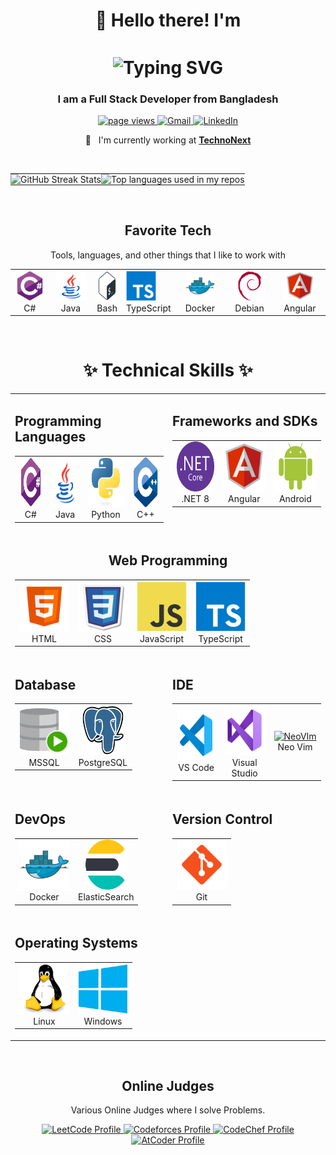 <h1 align="center" style="display: flex; justify-content: center; align-items: center; gap: 10px;">
  👋 Hello there! I'm 
</h1>
<h1 align="center">
     <img src="https://readme-typing-svg.demolab.com?font=Fira+Code&weight=600&size=30&pause=1000&color=DC143C&center=true&vCenter=true&width=435&lines=Sajidul+Islam" alt="Typing SVG" style="vertical-align: middle;">
</h1>

<h3 align="center">I am a Full Stack Developer from Bangladesh</h3>

<p align="center">
  <a href="https://github.com/sajid-777/sajid-777">
    <img src="https://komarev.com/ghpvc/?username=sajid-777" alt="page views" />
  </a>
  <a href="mailto:sajidul.saif.71@gmail.com">
    <img src="https://img.shields.io/badge/Gmail-D14836?style=flat&logo=gmail&logoColor=white" alt="Gmail" />
  </a>
  <a href="https://www.linkedin.com/in/saif365">
    <img src="https://img.shields.io/badge/LinkedIn-0077B5?style=flat&logo=linkedin&logoColor=white" alt="LinkedIn" />
  </a>
</p>

<div align="center">

:office: &nbsp; I'm currently working at **[TechnoNext]**

</div>

<br>

<table>
  <tr>
    <td align="left" style="padding: 0;">
      <img src="https://github-readme-streak-stats.herokuapp.com?user=sajid-777&theme=darcula&hide_border=true&background=FFFFFF00&card_width=400" alt="GitHub Streak Stats" />
    </td>
    <td align="right" style="padding: 0;">
      <img width="" src="https://github-readme-stats.vercel.app/api/top-langs/?username=sajid-777&layout=compact&hide_title=1&card_width=400" alt="Top languages used in my repos" />
    </td>
  </tr>
</table>

<br>

<h2 align="center">Favorite Tech</h2>

<p align="center">Tools, languages, and other things that I like to work with </p>

<table align="center">
  <tr>
    <td align="center" width="96">
      <a >
        <img src="./img/csharp-original.svg" width="48" height="48" alt="c#" />
      </a>
      <br>C#
    </td>
    <td align="center" width="96">
      <a>
        <img src="./img/icons8-java.svg" width="48" height="48" alt="java" />
      </a>
      <br>Java
    </td>
    <td>
      <a href="#macropower-tech">
        <img src="./img/Bash.svg" width="48" height="48" alt="Bash" />
      </a>
      <br>Bash
    </td>
    <td>
      <a >
        <img src="./img/typescript-original.svg" width="48" height="48" alt="TypeScript" />
      </a>
      <br>TypeScript
    </td>
    <td align="center" width="96"> 
      <a >
        <img src="./img/docker-original.svg" width="48" height="48" alt="Docker" />
      </a>
      <br>Docker
    </td>
    <td align="center"  width="96">
      <a >
        <img src="./img/debian-original.svg" width="48" height="48" alt="Debian" />
      </a>
      <br>Debian
    </td>
    <td align="center" width="96">
      <a  >
        <img src="./img/icons8-angular.svg" width="48" height="48" alt="Angular" />
      </a>
      <br>Angular
    </td>
  </tr>
</table>

<br>

<!-- Temporary  -->
<h1 align="center" id="technical-skills">
  ✨ Technical Skills ✨
</h1>

<table align="center">
  <tr>
    <td align="center" valign="top" width="50%">
      <h2 align="left" id="programming-languages">Programming Languages</h2>
      <table>
        <tr>
          <td align="center" width="80">
            <a href="#programming-languages">
              <img src="./img/csharp-original.svg" width="80" height="80" alt="C#" />
            </a>
            <br>C#
          </td>
          <td align="center" width="80">
            <a href="#programming-languages">
              <img src="./img/icons8-java.svg" width="80" height="80" alt="Java" />
            </a>
            <br>Java
          </td>
          <td align="center" width="80">
            <a href="#programming-languages">
              <img src="./img/python-original.svg" width="80" height="80" alt="Python" />
            </a>
            <br>Python
          </td>
          <td align="center" width="80">
            <a href="#programming-languages">
              <img src="./img/C++ (CPlusPlus).svg" width="80" height="80" alt="C++" />
            </a>
            <br>C++
          </td>
        </tr>
      </table>
    </td>
    <td align="center" valign="top" width="50%">
      <h2 align="left" id="framework-sdk">Frameworks and SDKs</h2>
      <table>
        <tr>
          <td align="center" width="80">
            <a href="#framework-sdk">
              <img src="./img/NET core.svg" width="80" height="80" alt=".NET 8" />
            </a>
            <br>.NET 8
          </td>
          <td align="center" width="80">
            <a href="#framework-sdk">
              <img src="./img/icons8-angular.svg" width="80" height="80" alt="Angular" />
            </a>
            <br>Angular
          </td>
          <td align="center" width="80">
            <a href="#framework-sdk">
              <img src="./img/Android.svg" width="80" height="80" alt="Android" />
            </a>
            <br>Android
          </td>
        </tr>
      </table>
    </td>
  </tr>
  <tr>
    <td colspan="2" align="center" valign="top" width="100%">
      <h2 align="center" id="web-programming">Web Programming</h2>
      <table>
        <tr>
          <td align="center" width="80">
            <a href="#web-programming">
              <img src="./img/icons8-html.svg" width="80" height="80" alt="HTML" />
            </a>
            <br>HTML
          </td>
          <td align="center" width="80">
            <a href="#web-programming">
              <img src="./img/icons8-css.svg" width="80" height="80" alt="CSS" />
            </a>
            <br>CSS
          </td>
          <td align="center" width="80">
            <a href="#web-programming">
              <img src="./img/javascript-original.svg" width="80" height="80" alt="JavaScript" />
            </a>
            <br>JavaScript
          </td>
          <td align="center" width="80">
            <a href="#web-programming">
              <img src="./img/typescript-original.svg" width="80" height="80" alt="TypeScript" />
            </a>
            <br>TypeScript
          </td>
        </tr>
      </table>
    </td>
  </tr>
  <tr>
    <td align="center" valign="top" width="50%">
      <h2 align="left" id="database">Database</h2>
      <table>
        <tr>
          <td align="center" width="80">
            <a href="#database">
              <img src="./img/SQL Developer.svg" width="80" height="80" alt="MSSQL" />
            </a>
            <br>MSSQL
          </td>
          <td align="center" width="80">
            <a href="#database">
              <img src="./img/PostgresSQL.svg" width="70" height="80" alt="PostgreSQL" />
            </a>
            <br>PostgreSQL
          </td>
        </tr>
      </table>
    </td>
    <td align="center" valign="top" width="50%">
      <h2 align="left" id="web-programming">IDE</h2>
      <table>
        <tr>
          <td align="center" width="80">
            <a href="#web-programming">
              <img src="./img/icons8-vs-code.svg" width="80" height="80" alt="vs code" />
            </a>
            <br>VS Code
          </td>
          <td align="center" width="80">
            <a href="#web-programming">
              <img src="./img/icons8-visual-studio.svg" width="80" height="80" alt="VS" />
            </a>
            <br>Visual Studio
          </td>
          <td align="center" width="80">
            <a href="#web-programming" width="80" height="80">
              <img src="./img/neovi" width="50" height="50" alt="NeoVIm" />
            </a>
            <br>Neo Vim
          </td>
        </tr>
      </table>
    </td>
  </tr>
  <tr>
    <td align="center" valign="top" width="50%">
      <h2 align="left" id="devops">DevOps</h2>
      <table>
        <tr>
          <td align="center" width="80">
            <a href="#devops">
              <img src="./img/docker-original.svg" width="80" height="80" alt="Docker" />
            </a>
            <br>Docker
          </td>
          <td align="center" width="80">
            <a href="#devops">
              <img src="./img/Elastic Search.svg" width="70" height="80" alt="ElasticSearch" />
            </a>
            <br>ElasticSearch
          </td>
        </tr>
      </table>
    </td>
    <td align="center" valign="top" width="50%">
      <h2 align="left" id="version-control">Version Control</h2>
      <table>
        <tr>
          <td align="center" width="80">
            <a href="#version-control">
              <img src="./img/icons8-git.svg" width="80" height="80" alt="Git" />
            </a>
            <br>Git
          </td>
        </tr>
      </table>
    </td>
  </tr>
  <tr>
    <td align="center" valign="top" colspan="2">
      <h2 align="left" id="operating-systems">Operating Systems</h2>
      <table>
        <tr>
          <td align="center" width="80">
            <a href="#operating-systems">
              <img src="./img/Linux.svg" width="80" height="80" alt="Linux" />
            </a>
            <br>Linux
          </td>
          <td align="center" width="80">
            <a href="#operating-systems">
              <img src="./img/Windows 8.svg" width="80" height="80" alt="Windows" />
            </a>
            <br>Windows
          </td>
        </tr>
      </table>
    </td>
  </tr>
</table>

<br>

<!-- Programming Profiles -->

<h2 align="center" id="macropower-tech">Online Judges</h2>

<p align="center">Various Online Judges where I solve Problems.</p>
<div align="center">
<a href="https://leetcode.com/u/qWERTYx86/" target="_blank">
    <img src="https://img.shields.io/badge/LeetCode-orange?style=flat&logo=leetcode&logoColor=white" alt="LeetCode Profile" />
  </a>
  <a href="https://codeforces.com/profile/qWERTYx86" target="_blank">
    <img src="https://img.shields.io/badge/Codeforces-blue?style=flat&logo=codeforces&logoColor=white" alt="Codeforces Profile" />
  </a>
  <a href="https://www.codechef.com/users/your-username" target="_blank">
    <img src="https://img.shields.io/badge/CodeChef-brown?style=flat&logo=codechef&logoColor=white" alt="CodeChef Profile" />
  </a>
  <a href="https://atcoder.jp/users/qWERTYx86" target="_blank">
    <img src="https://img.shields.io/badge/AtCoder-yellow?style=flat&logo=atcoder&logoColor=white" alt="AtCoder Profile" />
</a>
</div>

<!-- prettier-ignore-start -->
<!-- prettier-ignore-end -->

<!-- links -->

[TechnoNext]: https://www.technonext.com "Technonext Website"
[linkedin]: https://www.linkedin.com/in/saif365 "Sajidul Islam LinkedIn"
